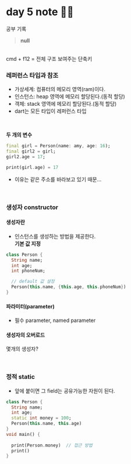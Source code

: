 day 5 note ✍🏻
=============
공부 기록
> **null**  
> 
<br/>
cmd + f12 = 전체 구조 보여주는 단축키

### 레퍼런스 타입과 참조   
- 가상세계: 컴퓨터의 메모리 영역(ram)이다.
- 인스턴스: heap 영역에 메모리 할당된다.(동적 할당)
- 객체: stack 영역에 메모리 할당된다.(동적 할당)
- dart는 모든 타입이 레퍼런스 타입 
<br/>  

**두 개의 변수**   
```dart
final girl = Person(name: amy, age: 16);
final girl2 = girl;
girl2.age = 17;

print(girl.age) = 17
```
- 이유는 같은 주소를 바라보고 있기 때문...
<br/>

### 생성자 constructor
#### 생성자란
- 인스턴스를 생성하는 방법을 제공한다.  
**기본 값 지정**  
```dart
class Person {
  String name;
  int age;
  int phoneNum;

  // default 값 설정
  Person(this.name, {this.age, this.phoneNum})
}
```

#### 파라미터(parameter)  
- 필수 parameter, named parameter

#### 생성자의 오버로드
몇개의 생성자?

<br/>

### 정적 static  
- 앞에 붙이면 그 field는 공유가능한 자원이 된다.
```dart
class Person {
  String name;
  int age;
  static int money = 100;
  Person(this.name, this.age)
}
void main() {
  
  print(Person.money)  // 접근 방법
  print()
}

```
